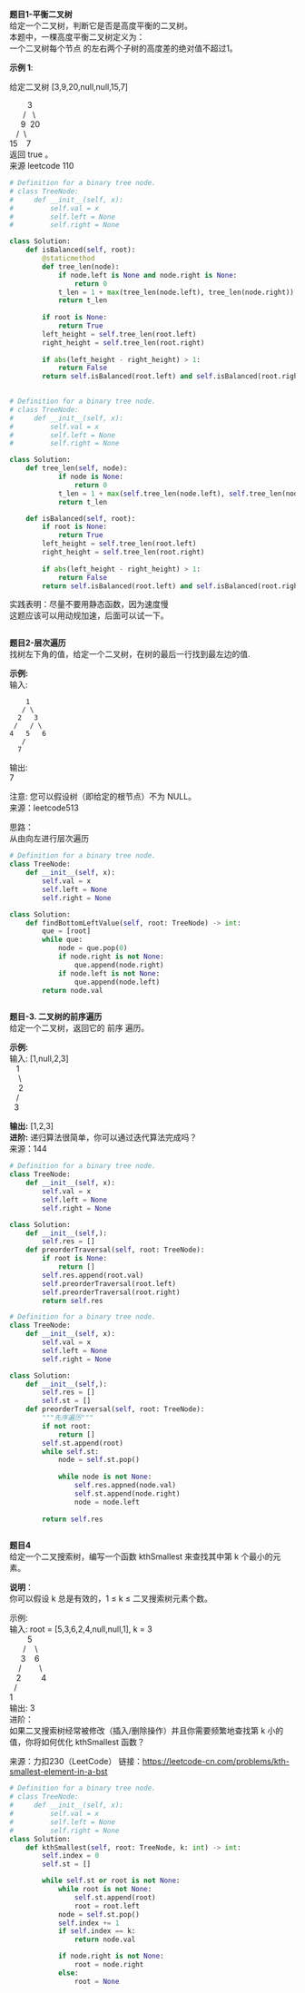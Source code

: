 **题目1-平衡二叉树**<br>
给定一个二叉树，判断它是否是高度平衡的二叉树。<br>
本题中，一棵高度平衡二叉树定义为：<br>
一个二叉树每个节点 的左右两个子树的高度差的绝对值不超过1。<br>

**示例 1**:<br>

给定二叉树 [3,9,20,null,null,15,7]<br>

&nbsp;&nbsp;&nbsp;&nbsp;&nbsp;&nbsp;&nbsp;&nbsp;3<br>
&nbsp;&nbsp;&nbsp;&nbsp;&nbsp;&nbsp;/&nbsp;&nbsp; \\<br>
&nbsp;&nbsp;&nbsp;&nbsp;&nbsp;9&nbsp;&nbsp;20<br>
&nbsp;&nbsp;&nbsp;/&nbsp;&nbsp;\\<br>
15&nbsp;&nbsp;&nbsp;&nbsp;7<br>
返回 true 。<br>
来源 leetcode 110


```python
# Definition for a binary tree node.
# class TreeNode:
#     def __init__(self, x):
#         self.val = x
#         self.left = None
#         self.right = None

class Solution:
    def isBalanced(self, root):
        @staticmethod
        def tree_len(node):
            if node.left is None and node.right is None:
                return 0
            t_len = 1 + max(tree_len(node.left), tree_len(node.right))
            return t_len
        
        if root is None:
            return True
        left_height = self.tree_len(root.left)
        right_height = self.tree_len(root.right)
        
        if abs(left_height - right_height) > 1:
            return False
        return self.isBalanced(root.left) and self.isBalanced(root.right)
        
```


```python
# Definition for a binary tree node.
# class TreeNode:
#     def __init__(self, x):
#         self.val = x
#         self.left = None
#         self.right = None

class Solution:
    def tree_len(self, node):
            if node is None:
                return 0
            t_len = 1 + max(self.tree_len(node.left), self.tree_len(node.right))
            return t_len

    def isBalanced(self, root):
        if root is None:
            return True
        left_height = self.tree_len(root.left)
        right_height = self.tree_len(root.right)
        
        if abs(left_height - right_height) > 1:
            return False
        return self.isBalanced(root.left) and self.isBalanced(root.right)   
```

实践表明：尽量不要用静态函数，因为速度慢<br>
这题应该可以用动规加速，后面可以试一下。


```python

```

**题目2-层次遍历**<br>
找树左下角的值，给定一个二叉树，在树的最后一行找到最左边的值.<br>

**示例:**<br>
输入:<br>

        1
       / \
      2   3
     /   / \
    4   5   6
       /
      7

输出:<br>
7 <br>

注意: 您可以假设树（即给定的根节点）不为 NULL。<br>
来源：leetcode513<br>

思路：<br>
从由向左进行层次遍历<br>


```python
# Definition for a binary tree node.
class TreeNode:
    def __init__(self, x):
        self.val = x
        self.left = None
        self.right = None

class Solution:
    def findBottomLeftValue(self, root: TreeNode) -> int:
        que = [root]
        while que:
            node = que.pop(0)
            if node.right is not None:
                que.append(node.right)
            if node.left is not None:
                que.append(node.left)
        return node.val
```


```python

```

**题目-3. 二叉树的前序遍历**<br>
给定一个二叉树，返回它的 前序 遍历。<br>

**示例:**<br>
输入: [1,null,2,3]  <br>
&nbsp;&nbsp;&nbsp;1<br>
&nbsp;&nbsp;&nbsp;&nbsp;\ <br>
&nbsp;&nbsp;&nbsp;&nbsp;2<br>
&nbsp;&nbsp;&nbsp;/<br>
&nbsp;&nbsp;3<br>

**输出:** [1,2,3]<br>
**进阶:** 递归算法很简单，你可以通过迭代算法完成吗？<br>
来源：144


```python
# Definition for a binary tree node.
class TreeNode:
    def __init__(self, x):
        self.val = x
        self.left = None
        self.right = None

class Solution:
    def __init__(self,):
        self.res = []
    def preorderTraversal(self, root: TreeNode):
        if root is None:
            return []
        self.res.append(root.val)
        self.preorderTraversal(root.left)
        self.preorderTraversal(root.right)
        return self.res
```


```python
# Definition for a binary tree node.
class TreeNode:
    def __init__(self, x):
        self.val = x
        self.left = None
        self.right = None

class Solution:
    def __init__(self,):
        self.res = []
        self.st = []
    def preorderTraversal(self, root: TreeNode):
        """先序遍历"""
        if not root:
            return []
        self.st.append(root)
        while self.st:
            node = self.st.pop()
            
            while node is not None:
                self.res.appned(node.val)
                self.st.append(node.right)
                node = node.left     
        
        return self.res
```


```python

```

**题目4**<br>
给定一个二叉搜索树，编写一个函数 kthSmallest 来查找其中第 k 个最小的元素。<br>

**说明**：<br>
你可以假设 k 总是有效的，1 ≤ k ≤ 二叉搜索树元素个数。<br>

示例:<br>
输入: root = [5,3,6,2,4,null,null,1], k = 3<br>
&nbsp;&nbsp;&nbsp;&nbsp;&nbsp;&nbsp;&nbsp;&nbsp;5<br>
&nbsp;&nbsp;&nbsp;&nbsp;&nbsp;&nbsp;/&nbsp;&nbsp;&nbsp; \ <br>
&nbsp;&nbsp;&nbsp;&nbsp; 3 &nbsp;&nbsp;&nbsp;6<br>
&nbsp;&nbsp;&nbsp;&nbsp;/ &nbsp;&nbsp;&nbsp;&nbsp;&nbsp;&nbsp;&nbsp;\ <br>
&nbsp;&nbsp; 2 &nbsp;&nbsp;&nbsp;&nbsp;&nbsp;&nbsp;&nbsp;&nbsp;4<br>
&nbsp;&nbsp;/<br>
 1<br>
输出: 3<br>
进阶：<br>
如果二叉搜索树经常被修改（插入/删除操作）并且你需要频繁地查找第 k 小的值，你将如何优化 kthSmallest 函数？<br>

来源：力扣230（LeetCode）
链接：https://leetcode-cn.com/problems/kth-smallest-element-in-a-bst


```python
# Definition for a binary tree node.
# class TreeNode:
#     def __init__(self, x):
#         self.val = x
#         self.left = None
#         self.right = None
class Solution:
    def kthSmallest(self, root: TreeNode, k: int) -> int:
        self.index = 0
        self.st = []

        while self.st or root is not None:
            while root is not None:
                self.st.append(root)
                root = root.left
            node = self.st.pop()
            self.index += 1
            if self.index == k:
                return node.val

            if node.right is not None:
                root = node.right
            else:
                root = None
```
